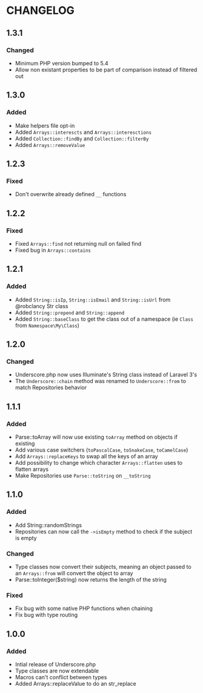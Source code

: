 # CHANGELOG

## 1.3.1

### Changed
- Minimum PHP version bumped to 5.4
- Allow non existant properties to be part of comparison instead of filtered out

## 1.3.0

### Added
- Make helpers file opt-in
- Added `Arrays::interescts` and `Arrays::interesctions`
- Added `Collection::findBy` and `Collection::filterBy`
- Added `Arrays::removeValue`

## 1.2.3

### Fixed
- Don't overwrite already defined `__` functions

## 1.2.2

### Fixed
- Fixed `Arrays::find` not returning null on failed find
- Fixed bug in `Arrays::contains`

## 1.2.1

### Added
- Added `String::isIp`, `String::isEmail` and `String::isUrl` from @robclancy Str class
- Added `String::prepend` and `String::append`
- Added `String::baseClass` to get the class out of a namespace (ie `Class` from `Namespace\My\Class`)

## 1.2.0

### Changed
- Underscore.php now uses Illuminate's String class instead of Laravel 3's
- The `Underscore::chain` method was renamed to `Underscore::from` to match Repositories behavior

## 1.1.1

### Added
- Parse::toArray will now use existing `toArray` method on objects if existing
- Add various case switchers (`toPascalCase`, `toSnakeCase`, `toCamelCase`)
- Add `Arrays::replaceKeys` to swap all the keys of an array
- Add possibility to change which character `Arrays::flatten` uses to flatten arrays
- Make Repositories use `Parse::toString` on `__toString`

## 1.1.0

### Added
- Add String::randomStrings
- Repositories can now call the `->isEmpty` method to check if the subject is empty

### Changed
- Type classes now convert their subjects, meaning an object passed to an `Arrays::from` will convert the object to array
- Parse::toInteger($string) now returns the length of the string

### Fixed
- Fix bug with some native PHP functions when chaining
- Fix bug with type routing

## 1.0.0

### Added
- Intial release of Underscore.php
- Type classes are now extendable
- Macros can't conflict between types
- Added Arrays::replaceValue to do an str_replace

